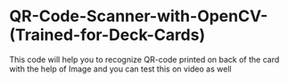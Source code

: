 # QR-Code-Scanner-with-OpenCV-(Trained-for-Deck-Cards)
This code will help you to recognize QR-code printed on back of the card with the help of Image and you can test this on video as well
